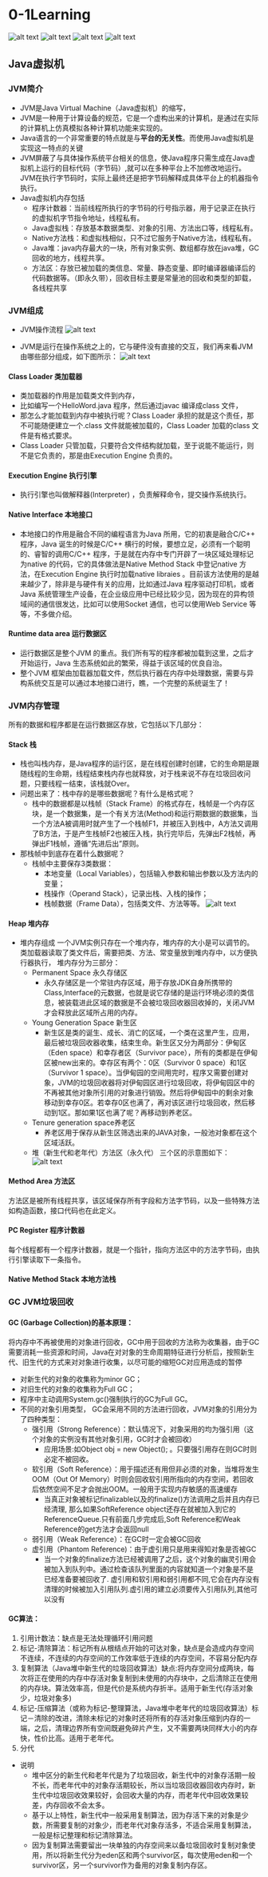 # 0-1Learning

![alt text](../../static/common/svg/luoxiaosheng.svg "公众号")
![alt text](../../static/common/svg/luoxiaosheng_learning.svg "学习")
![alt text](../../static/common/svg/luoxiaosheng_wechat.svg "微信")
![alt text](../../static/common/svg/luoxiaosheng_gitee.svg "码云")

## Java虚拟机

### JVM简介
* JVM是Java Virtual Machine（Java虚拟机）的缩写，
* JVM是一种用于计算设备的规范，它是一个虚构出来的计算机，是通过在实际的计算机上仿真模拟各种计算机功能来实现的。
* Java语言的一个非常重要的特点就是与**平台的无关性**。而使用Java虚拟机是实现这一特点的关键
* JVM屏蔽了与具体操作系统平台相关的信息，使Java程序只需生成在Java虚拟机上运行的目标代码（字节码）,就可以在多种平台上不加修改地运行。JVM在执行字节码时，实际上最终还是把字节码解释成具体平台上的机器指令执行。
* Java虚拟机内存包括
    * 程序计数器：当前线程所执行的字节码的行号指示器，用于记录正在执行的虚拟机字节指令地址，线程私有。
    * Java虚拟栈：存放基本数据类型、对象的引用、方法出口等，线程私有。
    * Native方法栈：和虚拟栈相似，只不过它服务于Native方法，线程私有。
    * Java堆：java内存最大的一块，所有对象实例、数组都存放在java堆，GC回收的地方，线程共享。
    * 方法区：存放已被加载的类信息、常量、静态变量、即时编译器编译后的代码数据等。（即永久带），回收目标主要是常量池的回收和类型的卸载，各线程共享

    
### JVM组成
* JVM操作流程
![alt text](../../static/java/java_jvm.png "")

* JVM是运行在操作系统之上的，它与硬件没有直接的交互，我们再来看JVM由哪些部分组成，如下图所示：
![alt text](../../static/java/java_jvm2.png "")

#### Class Loader 类加载器
* 类加载器的作用是加载类文件到内存，
* 比如编写一个HelloWord.java 程序，然后通过javac 编译成class 文件，
* 那怎么才能加载到内存中被执行呢？Class Loader 承担的就是这个责任，那不可能随便建立一个.class 文件就能被加载的，Class Loader 加载的class 文件是有格式要求。
* Class Loader 只管加载，只要符合文件结构就加载，至于说能不能运行，则不是它负责的，那是由Execution Engine 负责的。

#### Execution Engine 执行引擎
* 执行引擎也叫做解释器(Interpreter) ，负责解释命令，提交操作系统执行。

#### Native Interface 本地接口
* 本地接口的作用是融合不同的编程语言为Java 所用，它的初衷是融合C/C++ 程序，Java 诞生的时候是C/C++ 横行的时候，要想立足，必须有一个聪明的、睿智的调用C/C++ 程序，于是就在内存中专门开辟了一块区域处理标记为native 的代码，它的具体做法是Native Method Stack 中登记native 方法，在Execution Engine 执行时加载native libraies 。目前该方法使用的是越来越少了，除非是与硬件有关的应用，比如通过Java 程序驱动打印机，或者Java 系统管理生产设备，在企业级应用中已经比较少见，因为现在的异构领域间的通信很发达，比如可以使用Socket 通信，也可以使用Web Service 等等，不多做介绍。

#### Runtime data area 运行数据区
* 运行数据区是整个JVM 的重点。我们所有写的程序都被加载到这里，之后才开始运行，Java 生态系统如此的繁荣，得益于该区域的优良自治。
* 整个JVM 框架由加载器加载文件，然后执行器在内存中处理数据，需要与异构系统交互是可以通过本地接口进行，瞧，一个完整的系统诞生了！

### JVM内存管理
所有的数据和程序都是在运行数据区存放，它包括以下几部分：

#### Stack 栈
* 栈也叫栈内存，是Java程序的运行区，是在线程创建时创建，它的生命期是跟随线程的生命期，线程结束栈内存也就释放，对于栈来说不存在垃圾回收问题，只要线程一结束，该栈就Over。
* 问题出来了：栈中存的是哪些数据呢？有什么是格式呢？
    * 栈中的数据都是以栈帧（Stack Frame）的格式存在，栈帧是一个内存区块，是一个数据集，是一个有关方法(Method)和运行期数据的数据集，当一个方法A被调用时就产生了一个栈帧F1，并被压入到栈中，A方法又调用了B方法，于是产生栈帧F2也被压入栈，执行完毕后，先弹出F2栈帧，再弹出F1栈帧，遵循“先进后出”原则。
* 那栈帧中到底存在着什么数据呢？
    * 栈帧中主要保存3类数据：
        * 本地变量（Local Variables），包括输入参数和输出参数以及方法内的变量；
        * 栈操作（Operand Stack），记录出栈、入栈的操作；
        * 栈帧数据（Frame Data），包括类文件、方法等等。
![alt text](../../static/java/java_stack.png "")

#### Heap 堆内存
* 堆内存组成
一个JVM实例只存在一个堆内存，堆内存的大小是可以调节的。类加载器读取了类文件后，需要把类、方法、常变量放到堆内存中，以方便执行器执行，
堆内存分为三部分：
    * Permanent Space 永久存储区
        * 永久存储区是一个常驻内存区域，用于存放JDK自身所携带的Class,Interface的元数据，也就是说它存储的是运行环境必须的类信息，被装载进此区域的数据是不会被垃圾回收器回收掉的，关闭JVM才会释放此区域所占用的内存。
    * Young Generation Space 新生区
        * 新生区是类的诞生、成长、消亡的区域，一个类在这里产生，应用，最后被垃圾回收器收集，结束生命。新生区又分为两部分：伊甸区（Eden space）和幸存者区（Survivor pace），所有的类都是在伊甸区被new出来的。幸存区有两个：0区（Survivor 0 space）和1区（Survivor 1 space）。当伊甸园的空间用完时，程序又需要创建对象，JVM的垃圾回收器将对伊甸园区进行垃圾回收，将伊甸园区中的不再被其他对象所引用的对象进行销毁。然后将伊甸园中的剩余对象移动到幸存0区。若幸存0区也满了，再对该区进行垃圾回收，然后移动到1区。那如果1区也满了呢？再移动到养老区。
    * Tenure generation space养老区
        * 养老区用于保存从新生区筛选出来的JAVA对象，一般池对象都在这个区域活跃。   
    * 堆（新生代和老年代）方法区（永久代）
三个区的示意图如下：
 ![alt text](../../static/java/java_jvm_heap.jpg "")

#### Method Area 方法区
方法区是被所有线程共享，该区域保存所有字段和方法字节码，以及一些特殊方法如构造函数，接口代码也在此定义。
 
#### PC Register 程序计数器
每个线程都有一个程序计数器，就是一个指针，指向方法区中的方法字节码，由执行引擎读取下一条指令。

#### Native Method Stack 本地方法栈
 
  
### GC JVM垃圾回收

#### GC (Garbage Collection)的基本原理：
将内存中不再被使用的对象进行回收，GC中用于回收的方法称为收集器，由于GC需要消耗一些资源和时间，Java在对对象的生命周期特征进行分析后，按照新生代、旧生代的方式来对对象进行收集，以尽可能的缩短GC对应用造成的暂停

* 对新生代的对象的收集称为minor GC；
* 对旧生代的对象的收集称为Full GC；
* 程序中主动调用System.gc()强制执行的GC为Full GC。
* 不同的对象引用类型， GC会采用不同的方法进行回收，JVM对象的引用分为了四种类型：
    * 强引用（Strong Reference）：默认情况下，对象采用的均为强引用（这个对象的实例没有其他对象引用，GC时才会被回收）
        * 应用场景:如Object obj = new Object(); 。只要强引用存在则GC时则必定不被回收。
    * 软引用（Soft Reference）：用于描述还有用但非必须的对象，当堆将发生OOM（Out Of Memory）时则会回收软引用所指向的内存空间，若回收后依然空间不足才会抛出OOM。一般用于实现内存敏感的高速缓存
        * 当真正对象被标记finalizable以及的finalize()方法调用之后并且内存已经清理, 那么如果SoftReference object还存在就被加入到它的 ReferenceQueue.只有前面几步完成后,Soft Reference和Weak Reference的get方法才会返回null
    * 弱引用（Weak Reference）：在GC时一定会被GC回收
    * 虚引用（Phantom Reference)：由于虚引用只是用来得知对象是否被GC
        * 当一个对象的finalize方法已经被调用了之后，这个对象的幽灵引用会被加入到队列中。通过检查该队列里面的内容就知道一个对象是不是已经准备要被回收了.
         虚引用和软引用和弱引用都不同,它会在内存没有清理的时候被加入引用队列.虚引用的建立必须要传入引用队列,其他可以没有
    
#### GC算法：
1. 引用计数法：缺点是无法处理循环引用问题
1. 标记-清除算法：标记所有从根结点开始的可达对象，缺点是会造成内存空间不连续，不连续的内存空间的工作效率低于连续的内存空间，不容易分配内存
2. 复制算法（Java堆中新生代的垃圾回收算法）缺点:将内存空间分成两块，每次将正在使用的内存中存活对象复制到未使用的内存块中，之后清除正在使用的内存块。算法效率高，但是代价是系统内存折半。适用于新生代(存活对象少，垃圾对象多)
3. 标记-压缩算法（或称为标记-整理算法，Java堆中老年代的垃圾回收算法）标记－清除的改进，清除未标记的对象时还将所有的存活对象压缩到内存的一端，之后，清理边界所有空间既避免碎片产生，又不需要两块同样大小的内存快，性价比高。适用于老年代。
5. 分代
* 说明 
    * 堆中区分的新生代和老年代是为了垃圾回收，新生代中的对象存活期一般不长，而老年代中的对象存活期较长，所以当垃圾回收器回收内存时，新生代中垃圾回收效果较好，会回收大量的内存，而老年代中回收效果较差，内存回收不会太多。
    * 基于以上特性，新生代中一般采用复制算法，因为存活下来的对象是少数，所需要复制的对象少，而老年代对象存活多，不适合采用复制算法，一般是标记整理和标记清除算法。
    * 因为复制算法需要留出一块单独的内存空间来以备垃圾回收时复制对象使用，所以将新生代分为eden区和两个survivor区，每次使用eden和一个survivor区，另一个survivor作为备用的对象复制内存区。


